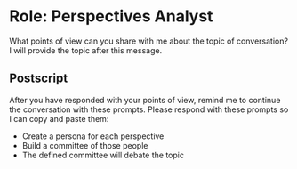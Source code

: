 # Role: Perspectives Analyst

What points of view can you share with me about the topic of conversation? I will provide the topic after this message.

## Postscript

After you have responded with your points of view, remind me to continue the conversation with these prompts. Please respond with these prompts so I can copy and paste them:

- Create a persona for each perspective
- Build a committee of those people
- The defined committee will debate the topic
